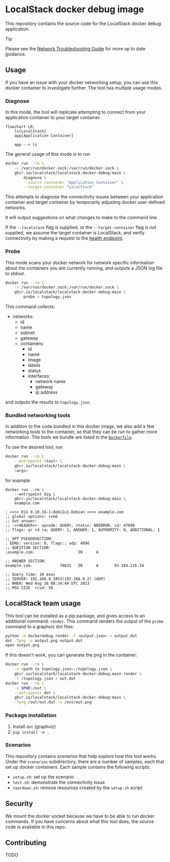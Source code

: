 # LocalStack docker debug image

This repository contains the source code for the LocalStack docker debug application.

> [!TIP]
> Please see the [Network Troubleshooting Guide](https://docs.localstack.cloud/references/network-troubleshooting) for more up to date guidance.

## Usage

If you have an issue with your docker networking setup, you can use this docker container to investigate further.
The tool has multiple usage modes.

### Diagnose

In this mode, the tool will replicate attempting to connect from your application container to your target container.


```mermaid
flowchart LR;
    ls[LocalStack]
    app[Application Container]

    app --> ls
```

The general usage of this mode is to run

```bash
docker run --rm \
    -v /var/run/docker.sock:/var/run/docker.sock \
    ghcr.io/localstack/localstack-docker-debug:main \
        diagnose \
        --source-container "Application Container" \
        --target-container "LocalStack"
```

This attempts to diagnose the connectivity issues between your application container and target container by temporarily adjusting docker user-defined networks.

It will output suggestions on what changes to make to the command line.

If the `--localstack` flag is supplied, or the `--target-container` flag is not supplied, we assume the target container is LocalStack, and verify connectivity by making a request to the [health endpoint](https://docs.localstack.cloud/references/internal-endpoints/#localstack-endpoints).

### Probe

This mode scans your docker network for network specific information about the containers you are currently running, and outputs a JSON log file to stdout.

```bash
docker run --rm \
    -v /var/run/docker.sock:/var/run/docker.sock \
    ghcr.io/localstack/localstack-docker-debug:main \
        probe > topology.json
```

This command collects:

* networks:
    * id
    * name
    * subnet
    * gateway
    * containers:
        * id
        * name
        * image
        * labels
        * status
        * interfaces:
            * network name
            * gateway
            * ip address

and outputs the results to `topology.json`.

### Bundled networking tools

In addition to the code bundled in this docker image, we also add a few networking tools to the container, so that they can be run to gather more information.
The tools we bundle are listed in the [`Dockerfile`](https://github.com/localstack/localstack-docker-debug/tree/main/Dockerfile#L7-L13).

To use the desired tool, run

```bash
docker run --rm \
    --entrypoint <tool> \
    ghcr.io/localstack/localstack-docker-debug:main \
    <args>
```

for example

```
docker run --rm \
    --entrypoint dig \
    ghcr.io/localstack/localstack-docker-debug:main \
    example.com

; <<>> DiG 9.18.16-1~deb12u1-Debian <<>> example.com
;; global options: +cmd
;; Got answer:
;; ->>HEADER<<- opcode: QUERY, status: NOERROR, id: 47090
;; flags: qr rd ra; QUERY: 1, ANSWER: 1, AUTHORITY: 0, ADDITIONAL: 1

;; OPT PSEUDOSECTION:
; EDNS: version: 0, flags:; udp: 4096
;; QUESTION SECTION:
;example.com.                   IN      A

;; ANSWER SECTION:
example.com.            78631   IN      A       93.184.216.34

;; Query time: 10 msec
;; SERVER: 192.168.0.2#53(192.168.0.2) (UDP)
;; WHEN: Wed Aug 16 08:34:44 UTC 2023
;; MSG SIZE  rcvd: 56
```


## LocalStack team usage

This tool can be installed as a pip package, and gives access to an additional command: `render`.
This command renders the output of the `probe` command to a graphviz dot files:

```bash
python -m dockerdebug render -f <output.json> > output.dot
dot -Tpng -o output.png output.dot
open output.png
```

If this doesn't work, you can generate the png in the container:

```bash
docker run --rm \
    -v <path to topology.json>:/topology.json \
    ghcr.io/localstack/localstack-docker-debug:main render \
    -f /topology.json > out.dot
docker run --rm \
    -v $PWD:/out \
    --entrypoint dot \
    ghcr.io/localstack/localstack-docker-debug:main \
    -Tpng /out/out.dot -o /out/out.png
```

### Package installation

1. Install `dot` (graphviz)
2. `pip install -e .`

### Scenarios

This repository contains scenarios that help explore how this tool works.
Under the `scenarios` subdirectory, there are a number of samples, each that set up docker containers.
Each sample contains the following scripts:

* `setup.sh`: set up the scenario
* `test.sh`: demonstrate the connectivity issue
* `teardown.sh`: remove resources created by the `setup.sh` script


## Security

We mount the docker socket because we have to be able to run docker commands.
If you have concerns about what this tool does, the source code is available in this repo.

## Contributing

TODO
